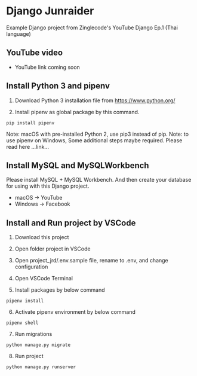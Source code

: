 # Django Junraider

Example Django project from Zinglecode's YouTube Django Ep.1 (Thai language)

## YouTube video

- YouTube link coming soon

## Install Python 3 and pipenv

1. Download Python 3 installation file from https://www.python.org/

2. Install pipenv as global package by this command.

```
pip install pipenv
```

Note: macOS with pre-installed Python 2, use pip3 instead of pip.
Note: to use pipenv on Windows, Some additional steps maybe required. Please read here ...link...

## Install MySQL and MySQLWorkbench

Please install MySQL + MySQL Workbench. And then create your database for using with this Django project.

- macOS -> YouTube
- Windows -> Facebook

## Install and Run project by VSCode

1. Download this project

2. Open folder project in VSCode

3. Open project_jrd/.env.sample file, rename to .env, and change configuration

4. Open VSCode Terminal

5. Install packages by below command

```
pipenv install
```

6. Activate pipenv environment by below command

```
pipenv shell
```

7. Run migrations

```
python manage.py migrate
```

8. Run project

```
python manage.py runserver
```

